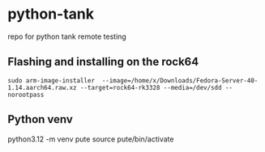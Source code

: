 # python-tank
repo for python tank remote testing

## Flashing and installing on the rock64


```
sudo arm-image-installer  --image=/home/x/Downloads/Fedora-Server-40-1.14.aarch64.raw.xz --target=rock64-rk3328 --media=/dev/sdd --norootpass
```

## Python venv

python3.12 -m venv pute
source pute/bin/activate